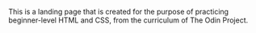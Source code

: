 This is a landing page that is created for the purpose of practicing beginner-level HTML and CSS, from the curriculum of The Odin Project.